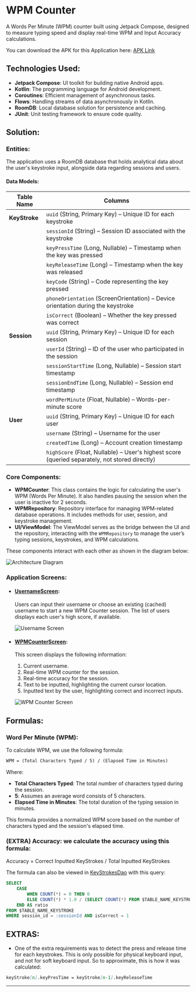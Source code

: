 # WPM Counter

A Words Per Minute (WPM) counter built using Jetpack Compose, designed to measure typing speed and display real-time WPM and Input Accuracy calculations.

You can download the APK for this Application here: [APK Link](https://drive.google.com/file/d/1t5d6XGiP0tt3ED0-lhNvEzqX_ORH0NCt/view?usp=drive_link)

## Technologies Used:
- **Jetpack Compose**: UI toolkit for building native Android apps.
- **Kotlin**: The programming language for Android development.
- **Coroutines**: Efficient management of asynchronous tasks.
- **Flows**: Handling streams of data asynchronously in Kotlin.
- **RoomDB**: Local database solution for persistence and caching.
- **JUnit**: Unit testing framework to ensure code quality.

## Solution:

### Entities:
The application uses a RoomDB database that holds analytical data about the user's keystroke input, alongside data regarding sessions and users.

#### Data Models:

| **Table Name**          | **Columns**                                                                                   |
|-------------------------|-----------------------------------------------------------------------------------------------|
| **KeyStroke**           | `uuid` (String, Primary Key) – Unique ID for each keystroke                                  |
|                         | `sessionId` (String) – Session ID associated with the keystroke                              |
|                         | `keyPressTime` (Long, Nullable) – Timestamp when the key was pressed                         |
|                         | `keyReleaseTime` (Long) – Timestamp when the key was released                                |
|                         | `keyCode` (String) – Code representing the key pressed                                       |
|                         | `phoneOrientation` (ScreenOrientation) – Device orientation during the keystroke             |
|                         | `isCorrect` (Boolean) – Whether the key pressed was correct                                  |
| **Session**             | `uuid` (String, Primary Key) – Unique ID for each session                                    |
|                         | `userId` (String) – ID of the user who participated in the session                           |
|                         | `sessionStartTime` (Long, Nullable) – Session start timestamp                                |
|                         | `sessionEndTime` (Long, Nullable) – Session end timestamp                                    |
|                         | `wordPerMinute` (Float, Nullable) – Words-per-minute score                                   |
| **User**                | `uuid` (String, Primary Key) – Unique ID for each user                                       |
|                         | `username` (String) – Username for the user                                                  |
|                         | `createdTime` (Long) – Account creation timestamp                                            |
|                         | `highScore` (Float, Nullable) – User's highest score (queried separately, not stored directly) |

### Core Components:
- **WPMCounter**: This class contains the logic for calculating the user's WPM (Words Per Minute). It also handles pausing the session when the user is inactive for 2 seconds.
- **WPMRepository**: Repository interface for managing WPM-related database operations. It includes methods for user, session, and keystroke management.
- **UI/ViewModel**: The ViewModel serves as the bridge between the UI and the repository, interacting with the `WPMRepository` to manage the user’s typing sessions, keystrokes, and WPM calculations.

These components interact with each other as shown in the diagram below:

![Architecture Diagram](https://github.com/user-attachments/assets/eab67556-de1e-4517-9258-797287ab1deb)

### Application Screens:
- #### [UsernameScreen](app/src/main/java/com/omarhawari/wpm_counter/screens/username/UsernameScreen.kt): 
  Users can input their username or choose an existing (cached) username to start a new WPM Counter session. The list of users displays each user's high score, if available.
  
  ![Username Screen](https://github.com/user-attachments/assets/5ba21ce8-f64f-45d6-81e6-6d5e69f5ae56)

- #### [WPMCounterScreen](app/src/main/java/com/omarhawari/wpm_counter/screens/wpm_counter/WPMCounterScreen.kt): 
  This screen displays the following information:
  1. Current username.
  2. Real-time WPM counter for the session.
  3. Real-time accuracy for the session.
  4. Text to be inputted, highlighting the current cursor location.
  5. Inputted text by the user, highlighting correct and incorrect inputs.

  ![WPM Counter Screen](https://github.com/user-attachments/assets/2b194838-812f-4117-9efd-2ed1c15f34e4)

## Formulas:

### Word Per Minute (WPM):
To calculate WPM, we use the following formula:
```markdown
WPM = (Total Characters Typed / 5) / (Elapsed Time in Minutes)
```

Where:
- **Total Characters Typed**: The total number of characters typed during the session.
- **5**: Assumes an average word consists of 5 characters.
- **Elapsed Time in Minutes**: The total duration of the typing session in minutes.

This formula provides a normalized WPM score based on the number of characters typed and the session's elapsed time.


### (EXTRA) Accuracy: we calculate the accuracy using this formula: 
Accuracy = Correct Inputted KeyStrokes / Total Inputted KeyStrokes

The formula can also be viewed in [KeyStrokesDao](app/src/main/java/com/omarhawari/wpm_counter/database/daos/KeyStrokeDao.kt) with this query:
```sql
SELECT
    CASE 
        WHEN COUNT(*) = 0 THEN 0 
        ELSE COUNT(*) * 1.0 / (SELECT COUNT(*) FROM $TABLE_NAME_KEYSTROKE WHERE session_id = :sessionId) 
    END AS ratio 
FROM $TABLE_NAME_KEYSTROKE 
WHERE session_id = :sessionId AND isCorrect = 1
```

## EXTRAS:
- One of the extra requirements was to detect the press and release time for each keystrokes. This is only possible for physical keyboard input, and not for soft keyboard input. So to approximate, this is how it was calculated:

```markdown
keyStroke[n].keyPresTime = keyStroke[n-1].keyReleaseTime
```


---------------------
